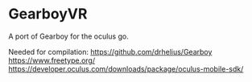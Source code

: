 # GearboyVR
A port of Gearboy for the oculus go.

Needed for compilation:
https://github.com/drhelius/Gearboy
https://www.freetype.org/
https://developer.oculus.com/downloads/package/oculus-mobile-sdk/
